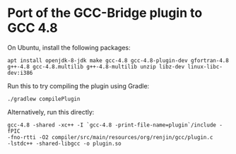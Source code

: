 # Port of the GCC-Bridge plugin to GCC 4.8

On Ubuntu, install the following packages:

    apt install openjdk-8-jdk make gcc-4.8 gcc-4.8-plugin-dev gfortran-4.8 g++-4.8 gcc-4.8.multilib g++-4.8-multilib unzip libz-dev linux-libc-dev:i386

Run this to try compiling the plugin using Gradle:

    ./gradlew compilePlugin

Alternatively, run this directly:

    gcc-4.8 -shared -xc++ -I `gcc-4.8 -print-file-name=plugin`/include -fPIC
    -fno-rtti -O2 compiler/src/main/resources/org/renjin/gcc/plugin.c
    -lstdc++ -shared-libgcc -o plugin.so
